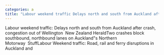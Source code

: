 ```yaml
---
categories: a
title: "Labour weekend traffic Delays north and south from Auckland after crash congestion out of Wellington  New Zealand Herald"
---
```

Labour weekend traffic: Delays north and south from Auckland after crash, congestion out of Wellington&nbsp;&nbsp;New Zealand HeraldTwo crashes block southbound, northbound lanes on Auckland"s Northern Motorway&nbsp;&nbsp;StuffLabour Weekend traffic: Road, rail and ferry disruptions in Auckland and 